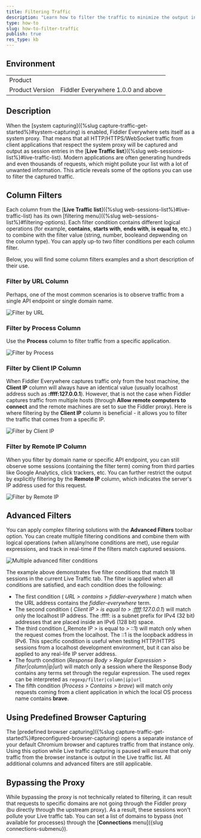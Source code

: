```yaml
---
title: Filtering Traffic
description: "Learn how to filter the traffic to minimize the output in Live Traffic"
type: how-to
slug: how-to-filter-traffic
publish: true
res_type: kb
---
```


## Environment

|   |   |
|---|---|
| Product   |
| Product Version | Fiddler Everywhere 1.0.0 and above  |


## Description


When the [system capturing]({%slug capture-traffic-get-started%}#system-capturing) is enabled, Fiddler Everywhere sets itself as a system proxy. That means that all HTTP/HTTPS/WebSocket traffic from client applications that respect the system proxy will be captured and output as session entries in the [**Live Traffic list**]({%slug web-sessions-list%}#live-traffic-list). Modern applications are often generating hundreds and even thousands of requests, which might pollute your list with a lot of unwanted information. This article reveals some of the options you can use to filter the captured traffic.


## Column Filters

Each column from the [**Live Traffic list**]({%slug web-sessions-list%}#live-traffic-list) has its own [filtering menu]({%slug web-sessions-list%}#filtering-options). Each filter condition contains different logical operations (for example, **contains**, **starts with**, **ends with**, **is equal to**, etc.) to combine with the filter value (string, number, booleand depwending on the column type). You can apply up-to two filter conditions per each column filter.

Below, you will find some column filters examples and a short description of their use.

### Filter by URL Column

Perhaps, one of the most common scenarios is to observe traffic from a single API endpoint or single domain name.

![Filter by URL](../images/kb/filters/fcolumn-url.png)


### Filter by Process Column

Use the **Process** column to filter traffic from a specific application.

![Filter by Process](../images/kb/filters/fcolumn-process.png)


### Filter by Client IP Column

When Fiddler Everywhere captures traffic only from the host machine, the **Client IP** column will always have an identical value (usually localhost address such as **:ffff:127.0.0.1**). However, that is not the case when Fiddler captures traffic from multiple hosts (through **Allow remote computers to connect** and the remote machines are set to sue the Fiddler proxy). Here is where filtering by the **Client IP** column is beneficial - it allows you to filter the traffic that comes from a specific IP.

![Filter by Client IP](../images/kb/filters/fcolumn-client-ip.png)


### Filter by Remote IP Column

When you filter by domain name or specific API endpoint, you can still observe some sessions (containing the filter term) coming from third parties like Google Analytics, click trackers, etc. You can further restrict the output by explicitly filtering by the **Remote IP** column, which indicates the server's IP address used for this request.

![Filter by Remote IP](../images/kb/filters/fcolumn-remote-ip.png)



## Advanced Filters

You can apply complex filtering solutions with the **Advanced Filters** toolbar option. You can create multiple filtering conditions and combine them with logical operations (when all/any/none conditions are met), use regular expressions, and track in real-time if the filters match captured sessions.

![Multiple advanced filter conditions](../images/kb/filters/adv-filters.png)

The example above demonstrates five filter conditions that match 18 sessions in the current Live Traffic tab. The filter is applied when all conditions are satisfied, and each condition does the following:
- The first condition ( _URL > contains > fiddler-everywhere_ ) match when the URL address contains the _fiddler-everywhere_ term.
- The second condition ( _Client IP > is equal to > :ffff:127.0.0.1_) will match only the localhost IP address. The :ffff: is a subnet prefix for IPv4 (32 bit) addresses that are placed inside an IPv6 (128 bit) space.
- The third condition (_Remote IP > is equal to > ::1) will match only when the request comes from the localhost. The ::1 is the loopback address in IPv6. This specific condition is useful when testing HTTP/HTTPS sessions from a localhost development environment, but it can also be applied to any real-life IP server address.
- The fourth condition (_Response Body > Regular Expression > filter|column|ip|url_) will match only a session where the Response Body contains any terms set through the regular expression. The used regex can be interpreted as `regexp/filter|column|ip|url`
- The fifth condition (_Process > Contains > brave_) will match only requests coming from a client application in which the local OS process name contains **brave**.


## Using Predefined Browser Capturing

The [predefined browser capturing]({%slug capture-traffic-get-started%}#preconfigured-browser-capturing) opens a separate instance of your default Chromium browser and captures traffic from that instance only. Using this option while Live traffic capturing is paused will ensure that only traffic from the browser instance is output in the Live traffic list. All additional columns and advanced filters are still applicable. 

## Bypassing the Proxy

While bypassing the proxy is not technically related to filtering, it can result that requests to specific domains are not going through the Fiddler proxy (bu directly through the upstream proxy). As a result, these sessions won't pollute your Live traffic tab. You can set a list of domains to bypass (not available for processes) through the [**Connections** menu]({slug connections-submenu}).
